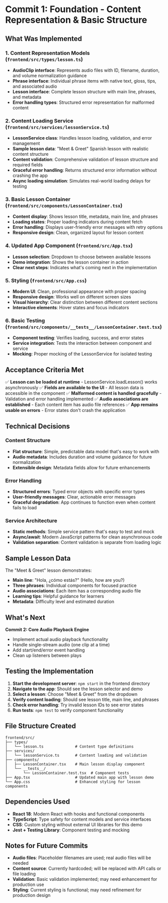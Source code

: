 # Commit 1: Foundation - Content Representation & Basic Structure

## What Was Implemented

### 1. Content Representation Models (`frontend/src/types/lesson.ts`)
- **AudioClip interface**: Represents audio files with ID, filename, duration, and volume normalization guidance
- **Phrase interface**: Individual phrase items with native text, gloss, tips, and associated audio
- **Lesson interface**: Complete lesson structure with main line, phrases, and metadata
- **Error handling types**: Structured error representation for malformed content

### 2. Content Loading Service (`frontend/src/services/lessonService.ts`)
- **LessonService class**: Handles lesson loading, validation, and error management
- **Sample lesson data**: "Meet & Greet" Spanish lesson with realistic content structure
- **Content validation**: Comprehensive validation of lesson structure and required fields
- **Graceful error handling**: Returns structured error information without crashing the app
- **Async loading simulation**: Simulates real-world loading delays for testing

### 3. Basic Lesson Container (`frontend/src/components/LessonContainer.tsx`)
- **Content display**: Shows lesson title, metadata, main line, and phrases
- **Loading states**: Proper loading indicators during content fetch
- **Error handling**: Displays user-friendly error messages with retry options
- **Responsive design**: Clean, organized layout for lesson content

### 4. Updated App Component (`frontend/src/App.tsx`)
- **Lesson selection**: Dropdown to choose between available lessons
- **Demo integration**: Shows the lesson container in action
- **Clear next steps**: Indicates what's coming next in the implementation

### 5. Styling (`frontend/src/App.css`)
- **Modern UI**: Clean, professional appearance with proper spacing
- **Responsive design**: Works well on different screen sizes
- **Visual hierarchy**: Clear distinction between different content sections
- **Interactive elements**: Hover states and focus indicators

### 6. Basic Testing (`frontend/src/components/__tests__/LessonContainer.test.tsx`)
- **Component testing**: Verifies loading, success, and error states
- **Service integration**: Tests the interaction between component and service
- **Mocking**: Proper mocking of the LessonService for isolated testing

## Acceptance Criteria Met

✅ **Lesson can be loaded at runtime** - LessonService.loadLesson() works asynchronously
✅ **Fields are available to the UI** - All lesson data is accessible in the component
✅ **Malformed content is handled gracefully** - Validation and error handling implemented
✅ **Audio associations are established** - Each content item has audio file references
✅ **App remains usable on errors** - Error states don't crash the application

## Technical Decisions

### Content Structure
- **Flat structure**: Simple, predictable data model that's easy to work with
- **Audio metadata**: Includes duration and volume guidance for future normalization
- **Extensible design**: Metadata fields allow for future enhancements

### Error Handling
- **Structured errors**: Typed error objects with specific error types
- **User-friendly messages**: Clear, actionable error messages
- **Graceful degradation**: App continues to function even when content fails to load

### Service Architecture
- **Static methods**: Simple service pattern that's easy to test and mock
- **Async/await**: Modern JavaScript patterns for clean asynchronous code
- **Validation separation**: Content validation is separate from loading logic

## Sample Lesson Data

The "Meet & Greet" lesson demonstrates:
- **Main line**: "Hola, ¿cómo estás?" (Hello, how are you?)
- **Three phrases**: Individual components for focused practice
- **Audio associations**: Each item has a corresponding audio file
- **Learning tips**: Helpful guidance for learners
- **Metadata**: Difficulty level and estimated duration

## What's Next

**Commit 2: Core Audio Playback Engine**
- Implement actual audio playback functionality
- Handle single-stream audio (one clip at a time)
- Add start/end/error event handling
- Clean up listeners between plays

## Testing the Implementation

1. **Start the development server**: `npm start` in the frontend directory
2. **Navigate to the app**: Should see the lesson selector and demo
3. **Select a lesson**: Choose "Meet & Greet" from the dropdown
4. **Verify content loading**: Should see lesson title, main line, and phrases
5. **Check error handling**: Try invalid lesson IDs to see error states
6. **Run tests**: `npm test` to verify component functionality

## File Structure Created

```
frontend/src/
├── types/
│   └── lesson.ts              # Content type definitions
├── services/
│   └── lessonService.ts       # Content loading and validation
├── components/
│   ├── LessonContainer.tsx    # Main lesson display component
│   └── __tests__/
│       └── LessonContainer.test.tsx  # Component tests
├── App.tsx                    # Updated main app with lesson demo
└── App.css                    # Enhanced styling for lesson components
```

## Dependencies Used

- **React 18**: Modern React with hooks and functional components
- **TypeScript**: Type safety for content models and service interfaces
- **CSS**: Custom styling without external UI libraries for this demo
- **Jest + Testing Library**: Component testing and mocking

## Notes for Future Commits

- **Audio files**: Placeholder filenames are used; real audio files will be needed
- **Content source**: Currently hardcoded; will be replaced with API calls or file loading
- **Validation**: Basic validation implemented; may need enhancement for production use
- **Styling**: Current styling is functional; may need refinement for production design
